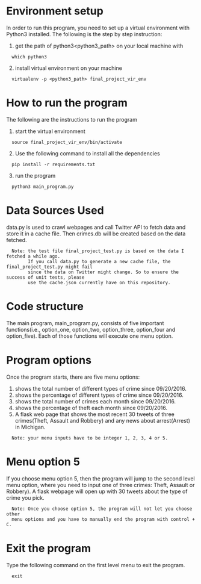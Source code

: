 # Environment setup
In order to run this program, you need to set up a virtual environment with
Python3 installed. The following is the step by step instruction:

1. get the path of python3<python3_path> on your local machine with
```
  which python3
```
2. install virtual environment on your machine
```
  virtualenv -p <python3_path> final_project_vir_env
```

# How to run the program
The following are the instructions to run the program

1. start the virtual environment
```
  source final_project_vir_env/bin/activate
```

2. Use the following command to install all the dependencies
```
  pip install -r requirements.txt
```

3. run the program
```
  python3 main_program.py
```

# Data Sources Used
data.py is used to crawl webpages and call Twitter API to fetch data and store it
in a cache file. Then crimes.db will be created based on the data fetched.

```
  Note: the test file final_project_test.py is based on the data I fetched a while ago.
        If you call data.py to generate a new cache file, the final_project_test.py might fail
        since the data on Twitter might change. So to ensure the success of unit tests, please
        use the cache.json currently have on this repository.
```

# Code structure
The main program, main_program.py, consists of five important functions(i.e., option_one,
option_two, option_three, option_four and option_five). Each of those functions will execute
one menu option.


# Program options
Once the program starts, there are five menu options:
1. shows the total number of different types of crime since 09/20/2016.
2. shows the percentage of different types of crime since 09/20/2016.
3. shows the total number of crimes each month since 09/20/2016.
4. shows the percentage of theft each month since 09/20/2016.
5. A flask web page that shows the most recent 30 tweets of three crimes(Theft, Assault and Robbery) and any news about arrest(Arrest) in Michigan.

```
  Note: your menu inputs have to be integer 1, 2, 3, 4 or 5.
```

# Menu option 5
If you choose menu option 5, then the program will jump to the second level menu option, where you need to input one of three crimes: Theft, Assault or Robbery). A flask webpage will open up
with 30 tweets about the type of crime you pick.

```
  Note: Once you choose option 5, the program will not let you choose other
  menu options and you have to manually end the program with control + C.
```

# Exit the program
Type the following command on the first level menu to exit the program.

```
  exit
```
